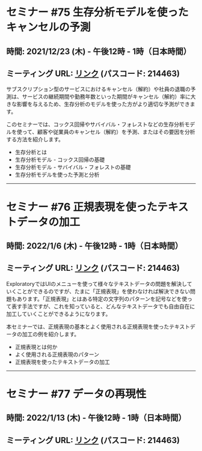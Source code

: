 # セミナー #75 生存分析モデルを使ったキャンセルの予測

## 時間: 2021/12/23 (木) - 午後12時 - 1時（日本時間）

## ミーティング URL: [リンク](https://us02web.zoom.us/j/331585134?pwd=VGVyeXBRWjFMT2hESFdhSU45Z2d0dz09) (パスコード: 214463)

サブスクリプション型のサービスにおけるキャンセル（解約）や社員の退職の予測は、サービスの継続期間や勤務年数といった期間がキャンセル（解約）率に大きな影響を与えるため、生存分析のモデルを使った方がより適切な予測ができます。

このセミナーでは、コックス回帰やサバイバル・フォレストなどの生存分析モデルを使って、顧客や従業員のキャンセル（解約）を予測、またはその要因を分析する方法を紹介します。

* 生存分析とは
* 生存分析モデル - コックス回帰の基礎
* 生存分析モデル - サバイバル・フォレストの基礎
* 生存分析モデルを使った予測と分析

----

# セミナー #76 正規表現を使ったテキストデータの加工

## 時間: 2022/1/6 (木) - 午後12時 - 1時（日本時間）

## ミーティング URL: [リンク](https://us02web.zoom.us/j/331585134?pwd=VGVyeXBRWjFMT2hESFdhSU45Z2d0dz09) (パスコード: 214463)

ExploratoryではUIのメニューを使って様々なテキストデータの問題を解決していくことができるのですが、たまに「正規表現」を使わなければ解決できない問題もあります。「正規表現」とはある特定の文字列のパターンを記号などを使って表す手法ですが、これを知っていると、どんなテキストデータでも自由自在に加工していくことができるようになります。

本セミナーでは、正規表現の基本とよく使用される正規表現を使ったテキストデータの加工の例を紹介します。

* 正規表現とは何か
* よく使用される正規表現のパターン
* 正規表現を使ったテキストデータの加工

----

# セミナー #77 データの再現性

## 時間: 2022/1/13 (木) - 午後12時 - 1時（日本時間）

## ミーティング URL: [リンク](https://us02web.zoom.us/j/331585134?pwd=VGVyeXBRWjFMT2hESFdhSU45Z2d0dz09) (パスコード: 214463)
